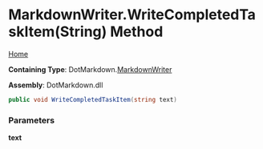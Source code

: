 <a name="_top"></a>

# MarkdownWriter\.WriteCompletedTaskItem\(String\) Method

[Home](../../../README.md#_top)

**Containing Type**: DotMarkdown\.[MarkdownWriter](../README.md#_top)

**Assembly**: DotMarkdown\.dll

```csharp
public void WriteCompletedTaskItem(string text)
```

### Parameters

**text**